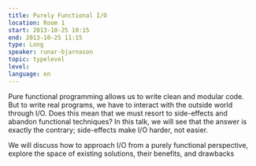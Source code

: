 ```yaml
---
title: Purely Functional I/O
location: Room 1
start: 2013-10-25 10:15
end: 2013-10-25 11:15
type: Long
speaker: runar-bjarnason
topic: typelevel
level: 
language: en
---
```


Pure functional programming allows us to write clean and modular code. But to
write real programs, we have to interact with the outside world through I/O.
Does this mean that we must resort to side-effects and abandon functional
techniques? In this talk, we will see that the answer is exactly the contrary;
side-effects make I/O harder, not easier.

We will discuss how to approach I/O from a purely functional perspective,
explore the space of existing solutions, their benefits, and drawbacks

